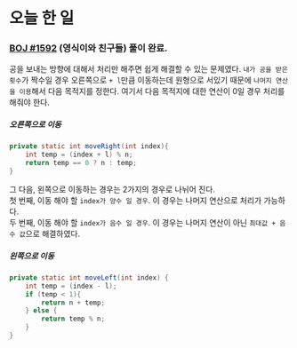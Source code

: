 # 오늘 한 일

### [BOJ #1592](https://www.acmicpc.net/problem/1592) (영식이와 친구들) 풀이 완료.

공을 보내는 방향에 대해서 처리만 해주면 쉽게 해결할 수 있는 문제였다.
`내가 공을 받은 횟수`가 짝수일 경우 오른쪽으로 `+ l`만큼 이동하는데 원형으로 서있기 때문에 `나머지 연산을 이용`해서 다음 목적지를 정한다. 여기서 다음 목적지에 대한 연산이 0일 경우 처리를 해줘야 한다.

##### 오른쪽으로 이동

```java
private static int moveRight(int index){
    int temp = (index + l) % n;
    return temp == 0 ? n : temp;
}
```

그 다음, 왼쪽으로 이동하는 경우는 2가지의 경우로 나뉘어 진다.  
첫 번째, 이동 해야 할 `index가 양수 일 경우`. 이 경우는 나머지 연산으로 처리가 가능하다.  
두 번째, 이동 해야 할 `index가 음수 일 경우`. 이 경우는 나머지 연산이 아닌 `최대값 + 음수 값`으로 해결하였다.

##### 왼쪽으로 이동
```java
private static int moveLeft(int index) {
    int temp = (index - l);
    if (temp < 1){
        return n + temp;
    } else {
        return temp % n;
    }
}
```
